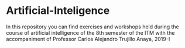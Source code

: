 # Artificial-Inteligence
In this repository you can find exercises and workshops held during the course of artificial intelligence of the 8th semester of the ITM with the accompaniment of Professor Carlos Alejandro Trujillo Anaya, 2019-I
